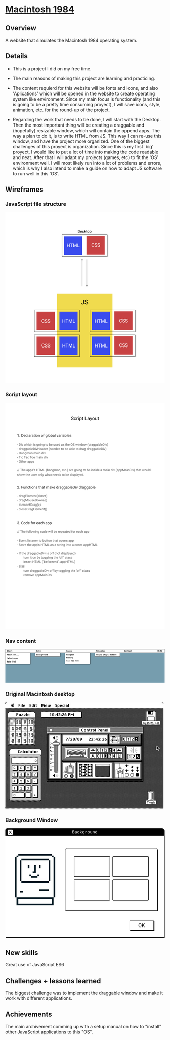# [Macintosh 1984](https://macintosh-1984.netlify.app/)

## Overview

A website that simulates the Macintosh 1984 operating system. 

## Details

- This is a project I did on my free time. 

- The main reasons of making this project are learning and practicing.

- The content requierd for this website will be fonts and icons, and also 'Aplications' which will be opened in the website to create operating system like environment. Since my main focus is functionality (and this is going to be a pretty time consuming proyect), I will save icons, style, animation, etc. for the round-up of the project. 

- Regarding the work that needs to be done, I will start with the Desktop. Then the most important thing will be creating a draggable and (hopefully) resizable window, which will contain the oppend apps. The way a plan to do it, is to write HTML from JS. This way I can re-use this window, and have the project more organized. 
One of the biggest challenges of this proyect is organization. Since this is my first 'big' proyect, I would like to put a lot of time into making the code readable and neat. 
After that I will adapt my projects (games, etc) to fit the 'OS' environment well. I will most likely run into a lot of problems and errors, which is why I also intend to make a guide on how to adapt JS software to run well in this 'OS'.

## Wireframes

### JavaScript file structure
![image](./wireframes/macintosh-structure.jpg)

### Script layout
![image](./wireframes/script-layout.jpg)

### Nav content
![image](./wireframes/macintosh-nav-content.png)

### Original Macintosh desktop
![image](./wireframes/macintosh-desktop.jpeg)

### Background Window
![image](./wireframes/background-window.jpg)


## New skills
Great use of JavaScript ES6

## Challenges + lessons learned
The biggest challenge was to implement the draggable window and make it work with different applications. 

## Achievements
The main archivement comming up with a setup manual on how to "install" other JavaScript applications to this "OS". 

